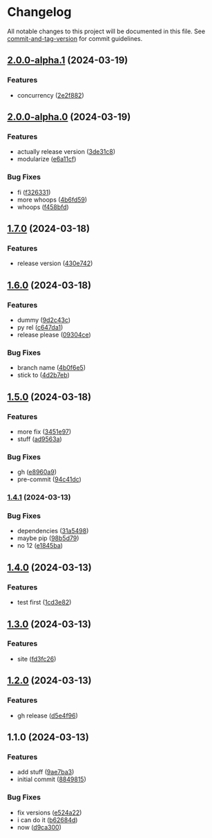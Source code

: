 # Changelog

All notable changes to this project will be documented in this file. See [commit-and-tag-version](https://github.com/absolute-version/commit-and-tag-version) for commit guidelines.

## [2.0.0-alpha.1](https://github.com/jayanthkoushik/shplot-old/compare/v2.0.0-alpha.0...v2.0.0-alpha.1) (2024-03-19)


### Features

* concurrency ([2e2f882](https://github.com/jayanthkoushik/shplot-old/commit/2e2f8822fff9cb92393eb811b034be37624a4002))

## [2.0.0-alpha.0](https://github.com/jayanthkoushik/shplot-old/compare/v1.7.0...v2.0.0-alpha.0) (2024-03-19)


### Features

* actually release version ([3de31c8](https://github.com/jayanthkoushik/shplot-old/commit/3de31c84f0ef3db3ad71207b7837287c5441d144))
* modularize ([e6a11cf](https://github.com/jayanthkoushik/shplot-old/commit/e6a11cf45e4ad837982af2d9e5566821df08dda0))


### Bug Fixes

* fi ([f326331](https://github.com/jayanthkoushik/shplot-old/commit/f3263318e87ec7bbf99f8bcda018daf912bf66f6))
* more whoops ([4b6fd59](https://github.com/jayanthkoushik/shplot-old/commit/4b6fd593b653e6e62f7ef46b5bc70972fcf4ca8f))
* whoops ([f458bfd](https://github.com/jayanthkoushik/shplot-old/commit/f458bfd5b348bcb8bf1552b0350ba7f2f4f9e518))

## [1.7.0](https://github.com/jayanthkoushik/shplot-old/compare/v1.6.0...v1.7.0) (2024-03-18)


### Features

* release version ([430e742](https://github.com/jayanthkoushik/shplot-old/commit/430e74289ce6fda4a32993610f3a9556d6ca37df))

## [1.6.0](https://github.com/jayanthkoushik/shplot-old/compare/v1.5.0...v1.6.0) (2024-03-18)


### Features

* dummy ([9d2c43c](https://github.com/jayanthkoushik/shplot-old/commit/9d2c43c44ea9486588a79ba0570fb45ad0df0529))
* py rel ([c647da1](https://github.com/jayanthkoushik/shplot-old/commit/c647da15f982ab1d956eeb156f4e9906eca2645d))
* release please ([09304ce](https://github.com/jayanthkoushik/shplot-old/commit/09304cec55cb4d29b600a47c4a86ba5a1a80c1fc))


### Bug Fixes

* branch name ([4b0f6e5](https://github.com/jayanthkoushik/shplot-old/commit/4b0f6e599b6de7680c9ac34b7567fbb982189eba))
* stick to ([4d2b7eb](https://github.com/jayanthkoushik/shplot-old/commit/4d2b7eb6519bdfc5279bd572587f819b073d87dd))

## [1.5.0](https://github.com/jayanthkoushik/shplot-old/compare/v1.4.1...v1.5.0) (2024-03-18)


### Features

* more fix ([3451e97](https://github.com/jayanthkoushik/shplot-old/commit/3451e9799154bd278f308fcc9769b26d9d4b0391))
* stuff ([ad9563a](https://github.com/jayanthkoushik/shplot-old/commit/ad9563a112cdc79e372ec6d4b09350dab69fd178))


### Bug Fixes

* gh ([e8960a9](https://github.com/jayanthkoushik/shplot-old/commit/e8960a91bb04bb65478e9bba1a9660f55dd3d534))
* pre-commit ([94c41dc](https://github.com/jayanthkoushik/shplot-old/commit/94c41dc6e393ab89827d5b696a78f0199b0f5d0e))

### [1.4.1](https://github.com/jayanthkoushik/shplot-old/compare/v1.4.0...v1.4.1) (2024-03-13)


### Bug Fixes

* dependencies ([31a5498](https://github.com/jayanthkoushik/shplot-old/commit/31a5498ff2da15a2a3cbfede6a4570be4624231d))
* maybe pip ([98b5d79](https://github.com/jayanthkoushik/shplot-old/commit/98b5d79490fc680fd1b439a909a715eeb80ed61b))
* no 12 ([e1845ba](https://github.com/jayanthkoushik/shplot-old/commit/e1845ba59e5d3039555d2e6f7d12d6219a38a2e8))

## [1.4.0](https://github.com/jayanthkoushik/shplot-old/compare/v1.3.0...v1.4.0) (2024-03-13)

### Features

- test first ([1cd3e82](https://github.com/jayanthkoushik/shplot-old/commit/1cd3e828ebc9b1d063c34750818520347f11a10f))

## [1.3.0](https://github.com/jayanthkoushik/shplot-old/compare/v1.2.0...v1.3.0) (2024-03-13)

### Features

- site ([fd3fc26](https://github.com/jayanthkoushik/shplot-old/commit/fd3fc26dcf895c8e5618e89fccdf96b211bea0da))

## [1.2.0](https://github.com/jayanthkoushik/shplot-old/compare/v1.1.0...v1.2.0) (2024-03-13)

### Features

- gh release ([d5e4f96](https://github.com/jayanthkoushik/shplot-old/commit/d5e4f9660dceb338a2a564b479db82efb3b13d14))

## 1.1.0 (2024-03-13)

### Features

- add stuff ([9ae7ba3](https://github.com/jayanthkoushik/shplot-old/commit/9ae7ba355711be494394ffcb629ae00b97e22337))
- initial commit ([8849815](https://github.com/jayanthkoushik/shplot-old/commit/8849815b069ed4547b93b2860a7dffb3865b0ffd))

### Bug Fixes

- fix versions ([e524a22](https://github.com/jayanthkoushik/shplot-old/commit/e524a221c05f70b54ff028c7b0625f45699d63ed))
- i can do it ([b62684d](https://github.com/jayanthkoushik/shplot-old/commit/b62684dec42f8b5b3a2959429e9fc98aa316e437))
- now ([d9ca300](https://github.com/jayanthkoushik/shplot-old/commit/d9ca30047f7bf84386ce0c17c089afa4dc917c96))
